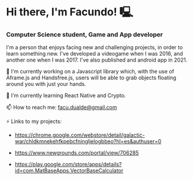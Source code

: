 # Hi there, I'm Facundo! 🖳

### Computer Science student, Game and App developer

I'm a person that enjoys facing new and challenging projects, in order to learn something new.
I've developed a videogame when I was 2016, and another one when I was 2017. I've also published and android app in 2021.  

🔭 I'm currently working on a Javascript library which, with the use of Aframe.js and Handsfree.js, users will be able to grab objects floating around you with just your hands.  

🌱 I'm currently learning React Native and Crypto.  

📫 How to reach me: facu.dualde@gmail.com  

⚡ Links to my projects:

- https://chrome.google.com/webstore/detail/galactic-war/chldkmnekehfkpebcfningljelogbbeo?hl=es&authuser=0

- https://www.newgrounds.com/portal/view/706285

- https://play.google.com/store/apps/details?id=com.MatBaseApps.VectorBaseCalculator

<!--
**facudualde/facudualde** is a ✨ _special_ ✨ repository because its `README.md` (this file) appears on your GitHub profile.

Here are some ideas to get you started:

- 🔭 I’m currently working on ...
- 🌱 I’m currently learning ...
- 👯 I’m looking to collaborate on ...
- 🤔 I’m looking for help with ...
- 💬 Ask me about ...
- 📫 How to reach me: ...
- 😄 Pronouns: ...
- ⚡ Fun fact: ...
-->
